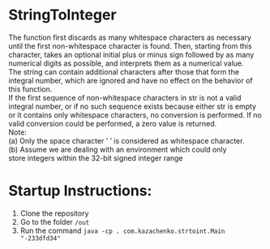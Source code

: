 # StringToInteger
The function first discards as many whitespace characters as necessary
until the first non-whitespace character is found. Then, starting from
this character, takes an optional initial plus or minus sign followed by as
many numerical digits as possible, and interprets them as a numerical
value.<br>
The string can contain additional characters after those that form the
integral number, which are ignored and have no effect on the behavior
of this function.<br>
If the first sequence of non-whitespace characters in str is not a valid
integral number, or if no such sequence exists because either str is empty
or it contains only whitespace characters, no conversion is performed.
If no valid conversion could be performed, a zero value is returned.<br>
Note:<br>
(a) Only the space character ’ ’ is considered as whitespace character.<br>
(b) Assume we are dealing with an environment which could only<br>
store integers within the 32-bit signed integer range<br>

# Startup Instructions:
1. Clone the repository
2. Go to the folder `/out`
3. Run the command `java -cp . com.kazachenko.strtoint.Main "-233dfd34"`

